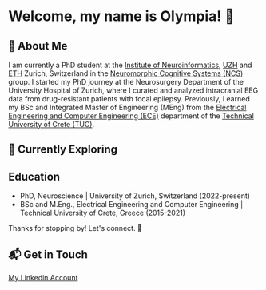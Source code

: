 # Welcome, my name is Olympia! 👋

## 🔭 About Me
I am currently a PhD student at the [Institute of Neuroinformatics](https://www.ini.uzh.ch/en.html), [UZH](https://www.uzh.ch/en.html) and [ETH](https://ethz.ch/en.html) Zurich, Switzerland in the [Neuromorphic Cognitive Systems (NCS)](https://www.ini.uzh.ch/en/research/groups/ncs.html) group. I started my PhD journey at the Neurosurgery Department of the University Hospital of Zurich, where I curated and analyzed intracranial EEG data from drug-resistant patients with focal epilepsy.
Previously, I earned my BSc and Integrated Master of Engineering (MEng) from the [Electrical Engineering and Computer Engineering (ECE)](https://www.ece.tuc.gr/en/home) department of the [Technical University of Crete (TUC)](https://www.tuc.gr/en/home). 


## 🌱 Currently Exploring

## Education 
- PhD, Neuroscience | University of Zurich, Switzerland (2022-present)
- BSc and M.Eng., Electrical Engineering and Computer Engineering | Technical University of Crete, Greece (2015-2021)

Thanks for stopping by! Let's connect. 🚀

## 📬 Get in Touch
[My Linkedin Account](https://www.linkedin.com/in/olympia-gallou/)

